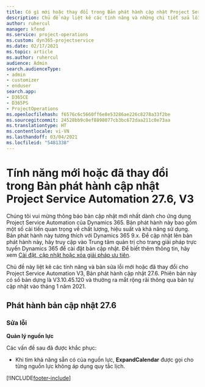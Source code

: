 ```yaml
---
title: Có gì mới hoặc thay đổi trong Bản phát hành cập nhật Project Service Automation 27.6, Bản vá, V3
description: Chủ đề này liệt kê các tính năng và những chi tiết sửa lỗi trong bản phát hành cập nhật Project Service Automation, bản vá 27.6, V3.
author: ruhercul
manager: kfend
ms.service: project-operations
ms.custom: dyn365-projectservice
ms.date: 02/17/2021
ms.topic: article
ms.author: ruhercul
audience: Admin
search.audienceType:
- admin
- customizer
- enduser
search.app:
- D365CE
- D365PS
- ProjectOperations
ms.openlocfilehash: f6576c6c5660ff6e8e53286ae226c8278a33f2be
ms.sourcegitcommit: 24528bb9c0ef8898077cb3bc672daa211c0e73aa
ms.translationtype: HT
ms.contentlocale: vi-VN
ms.lasthandoff: 03/04/2021
ms.locfileid: "5481338"
---
```

# <a name="whats-new-or-changed-in-project-service-automation-update-release-276-v3"></a>Tính năng mới hoặc đã thay đổi trong Bản phát hành cập nhật Project Service Automation 27.6, V3

Chúng tôi vui mừng thông báo bản cập nhật mới nhất dành cho ứng dụng Project Service Automation của Dynamics 365. Bản phát hành này bao gồm một số cải tiến quan trọng về chất lượng, hiệu suất và khả năng sử dụng. Bản phát hành này tương thích với Dynamics 365 9.x. Để cập nhật lên bản phát hành này, hãy truy cập vào Trung tâm quản trị cho trang giải pháp trực tuyến Dynamics 365 để cài đặt bản cập nhật. Để biết thêm thông tin, hãy xem [Cài đặt, cập nhật hoặc xóa giải pháp ưu tiên](https://docs.microsoft.com/power-platform/admin/install-remove-preferred-solution).

Chủ đề này liệt kê các tính năng và bản sửa lỗi mới hoặc đã thay đổi cho Project Service Automation V3, Bản phát hành cập nhật 27.6. Phiên bản này có số bản dựng là V3.10.45.120 và thường ra mắt rộng rãi thông qua bản tự cập nhật vào tháng 1 năm 2021.

## <a name="update-release-276"></a>Phát hành bản cập nhật 27.6

### <a name="bug-fixes"></a>Sửa lỗi


**Quản lý nguồn lực**

Các vấn đề sau đã được khắc phục:

- Khi tìm khả năng sẵn có của nguồn lực, **ExpandCalendar** được gọi cho từng nguồn lực không áp dụng quy tắc lịch.


[!INCLUDE[footer-include](../includes/footer-banner.md)]

